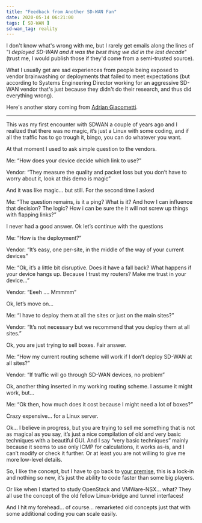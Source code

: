 ```yaml
---
title: "Feedback from Another SD-WAN Fan"
date: 2020-05-14 06:21:00
tags: [ SD-WAN ]
sd-wan_tag: reality
---
```

I don't know what's wrong with me, but I rarely get emails along the lines of "_I deployed SD-WAN and it was the best thing we did in the last decade_" (trust me, I would publish those if they'd come from a semi-trusted source). 

What I usually get are sad experiences from people being exposed to vendor brainwashing or deployments that failed to meet expectations (but according to Systems Engineering Director working for an aggressive SD-WAN vendor that's just because they didn't do their research, and thus did everything wrong).

Here's another story coming from [Adrian Giacometti](https://www.linkedin.com/in/adrian-giacometti/).
<!--more-->
- - -
This was my first encounter with SDWAN a couple of years ago and I realized that there was no magic, it’s just a Linux with some coding, and if all the traffic has to go trough it, bingo, you can do whatever you want.
 
At that moment I used to ask simple question to the vendors.
 
Me: “How does your device decide which link to use?”
 
Vendor: “They measure the quality and packet loss but you don’t have to worry about it, look at this demo is magic”
 
And it was like magic… but still. For the second time I asked
 
Me: “The question remains, is it a ping? What is it? And how I can influence that decision? The logic? How i can be sure the it will not screw up things with flapping links?”
 
I never had a good answer. Ok let’s continue with the questions
 
Me: “How is the deployment?”
 
Vendor: “It’s easy, one per-site, in the middle of the way of your current devices”
 
Me: “Ok, it’s a little bit disruptive. Does it have a fall back? What happens if your device hangs up. Because I trust my routers? Make me trust in your device…”
 
Vendor: “Eeeh …. Mmmmm”
 
Ok, let’s move on…
 
Me: “I have to deploy them at all the sites or just on the main sites?”
 
Vendor: “It’s not necessary but we recommend that you deploy them at all sites.”
 
Ok, you are just trying to sell boxes. Fair answer.
 
Me: “How my current routing scheme will work if I don’t deploy SD-WAN at all sites?”
 
Vendor: “If traffic will go through SD-WAN devices, no problem”
 
Ok, another thing inserted in my working routing scheme. I assume it might work, but…
 
Me: “Ok then, how much does it cost because I might need a lot of boxes?”
 
Crazy expensive… for a Linux server.
 
Ok… I believe in progress, but you are trying to sell me something that is not as magical as you say, it’s just a nice compilation of old and very basic techniques with a beautiful GUI. And I say “very basic techniques” mainly because it seems to use only ICMP for calculations, it works as-is, and I can’t modify or check it further. Or at least you are not willing to give me more low-level details.
 
So, I like the concept, but I have to go back to [your premise](/2019/03/lock-in-and-sd-wan-match-made-in-heaven.html), this is a lock-in and nothing so new, it’s just the ability to code faster than some big players.
 
Or like when I started to study OpenStack and VMWare-NSX… what? They all use the concept of the old fellow Linux-bridge and tunnel interfaces!

And I hit my forehead… of course… remarketed old concepts just that with some additional coding you can scale easily.